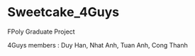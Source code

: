 # Sweetcake_4Guys
FPoly Graduate Project 

4Guys members : Duy Han, Nhat Anh, Tuan Anh, Cong Thanh 
